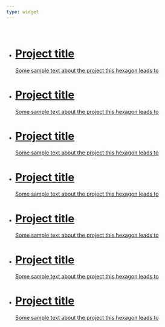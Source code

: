 ```yaml
---
type: widget
---
```

<html>
  <head>
    <link rel="stylesheet" type="text/css" href="hex.css">
  </head>
  </br>
  <body>
    <div class="grid">
    <ul id="hexGrid">
      <li class="hex">
        <div class="hexIn">
          <a class="hexLink" href="#">
            <div class='img' style='background-image: url(images/assumptions_plot_1.png);'></div>
            <h1 id="demo1">Project title</h1>
            <p id="demo2">Some sample text about the project this hexagon leads to</p>
          </a>
        </div>
      </li>
      <li class="hex">
        <div class="hexIn">
          <a class="hexLink" href="#">
                <div class='img' style='background-image: url(images/assumptions_plot_2.png);'></div>
            <h1 id="demo1">Project title</h1>
            <p id="demo2">Some sample text about the project this hexagon leads to</p>
          </a>
        </div>
      </li>
      <li class="hex">
        <div class="hexIn">
          <a class="hexLink" href="#">
            <div class='img' style='background-image: url(images/assumptions_plot_3.png);'></div>
            <h1 id="demo1">Project title</h1>
            <p id="demo2">Some sample text about the project this hexagon leads to</p>
          </a>
        </div>
      </li>
      <li class="hex">
        <div class="hexIn">
          <a class="hexLink" href="#">
            <div class='img' style='background-image: url(images/assumptions_plot_4.png);'></div>
            <h1 id="demo1">Project title</h1>
            <p id="demo2">Some sample text about the project this hexagon leads to</p>
          </a>
        </div>
      </li>
      <li class="hex">
        <div class="hexIn">
          <a class="hexLink" href="#">
            <div class='img' style='background-image: url(images/assumptions_plot_3.png);'></div>
            <h1 id="demo1">Project title</h1>
            <p id="demo2">Some sample text about the project this hexagon leads to</p>
          </a>
        </div>
      </li>
      <li class="hex">
        <div class="hexIn">
          <a class="hexLink" href="#">
            <div class='img' style='background-image: url(images/assumptions_plot_1.png);'></div>
            <h1 id="demo1">Project title</h1>
            <p id="demo2">Some sample text about the project this hexagon leads to</p>
          </a>
        </div>
        <li class="hex">
        <div class="hexIn">
          <a class="hexLink" href="#">
            <div class='img' style='background-image: url(images/assumptions_plot_2.png);'></div>
            <h1 id="demo1">Project title</h1>
            <p id="demo2">Some sample text about the project this hexagon leads to</p>
          </a>
        </div>
      </li>
    </ul>
      </div>
  </body>
  </br>
</html>


